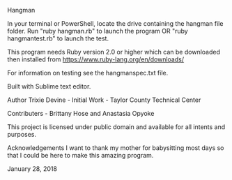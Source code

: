 Hangman

In your terminal or PowerShell, locate the drive containing the hangman file folder.  Run "ruby hangman.rb" to launch the program OR "ruby hangmantest.rb" to launch the test.

This program needs Ruby version 2.0 or higher which can be downloaded then installed from https://www.ruby-lang.org/en/downloads/

For information on testing see the hangmanspec.txt file.

Built with Sublime text editor.

Author
Trixie Devine - Initial Work - Taylor County Technical Center

Contributers - Brittany Hose and Anastasia Opyoke

This project is licensed under public domain and available for all intents and purposes.

Acknowledgements
I want to thank my mother for babysitting most days so that I could be here to make this amazing program.

January 28, 2018



